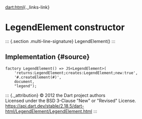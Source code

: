 [dart:html](../../dart-html/dart-html-library){._links-link}

LegendElement constructor
=========================

::: {.section .multi-line-signature}
LegendElement()
:::

Implementation {#source}
--------------

``` {.language-dart data-language="dart"}
factory LegendElement() => JS<LegendElement>(
    'returns:LegendElement;creates:LegendElement;new:true',
    '#.createElement(#)',
    document,
    "legend");
```

::: {._attribution}
© 2012 the Dart project authors\
Licensed under the BSD 3-Clause \"New\" or \"Revised\" License.\
<https://api.dart.dev/stable/2.18.5/dart-html/LegendElement/LegendElement.html>
:::

